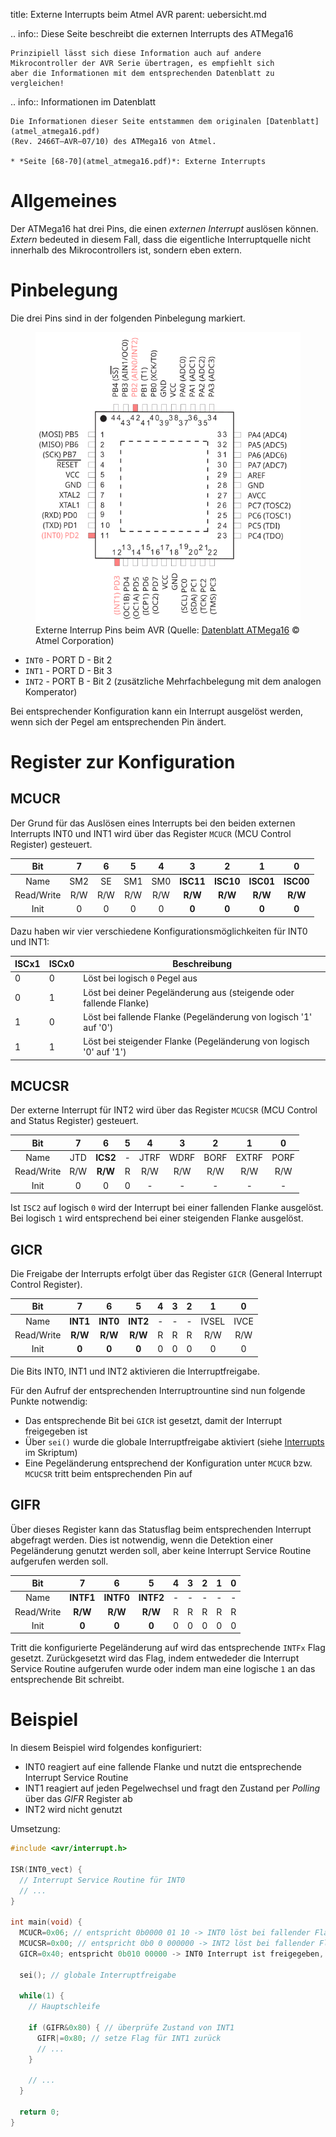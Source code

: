 title: Externe Interrupts beim Atmel AVR
parent: uebersicht.md

.. info:: Diese Seite beschreibt die externen Interrupts des ATMega16

    Prinzipiell lässt sich diese Information auch auf andere Mikrocontroller der AVR Serie übertragen, es empfiehlt sich
    aber die Informationen mit dem entsprechenden Datenblatt zu vergleichen!

.. info:: Informationen im Datenblatt

    Die Informationen dieser Seite entstammen dem originalen [Datenblatt](atmel_atmega16.pdf)
    (Rev. 2466T–AVR–07/10) des ATMega16 von Atmel.

    * *Seite [68-70](atmel_atmega16.pdf)*: Externe Interrupts

# Allgemeines

Der ATMega16 hat drei Pins, die einen *externen Interrupt* auslösen können. *Extern* bedeuted in diesem Fall, dass die
eigentliche Interruptquelle nicht innerhalb des Mikrocontrollers ist, sondern eben extern.

# Pinbelegung
Die drei Pins sind in der folgenden Pinbelegung markiert.
<figure><img src="avr_ext_interrupt_pins.svg"><figcaption>Externe Interrup Pins beim AVR (Quelle: <a href="http://www.atmel.com/images/doc2466.pdf">Datenblatt ATMega16</a> &copy; Atmel Corporation)</figcaption></figure>

* `INT0` - PORT D - Bit 2
* `INT1` - PORT D - Bit 3
* `INT2` - PORT B - Bit 2 (zusätzliche Mehrfachbelegung mit dem analogen Komperator)

Bei entsprechender Konfiguration kann ein Interrupt ausgelöst werden, wenn sich der Pegel am entsprechenden Pin ändert.

# Register zur Konfiguration
## MCUCR
Der Grund für das Auslösen eines Interrupts bei den beiden externen Interrupts INT0 und INT1 wird über das Register `MCUCR` (MCU Control Register) gesteuert.

Bit|7|6|5|4|**3**|**2**|**1**|**0**
:---:|:---:|:---:|:---:|:---:|:---:|:---:|:---:|:---:
Name|SM2|SE|SM1|SM0|**ISC11**|**ISC10**|**ISC01**|**ISC00**
Read/Write|R/W|R/W|R/W|R/W|**R/W**|**R/W**|**R/W**|**R/W**
Init|0|0|0|0|**0**|**0**|**0**|**0**

Dazu haben wir vier verschiedene Konfigurationsmöglichkeiten für INT0 und INT1:

ISCx1 | ISCx0 | Beschreibung
-|-|-
0|0|Löst bei logisch `0` Pegel aus
0|1|Löst bei deiner Pegeländerung aus (steigende oder fallende Flanke)
1|0|Löst bei fallende Flanke (Pegeländerung von logisch '1' auf '0')
1|1|Löst bei steigender Flanke (Pegeländerung von logisch '0' auf '1')

## MCUCSR
Der externe Interrupt für INT2 wird über das Register `MCUCSR` (MCU Control and Status Register) gesteuert.

Bit|7|**6**|5|4|3|2|1|0
:---:|:---:|:---:|:---:|:---:|:---:|:---:|:---:|:---:
Name|JTD|**ICS2**|-|JTRF|WDRF|BORF|EXTRF|PORF
Read/Write|R/W|**R/W**|R|R/W|R/W|R/W|R/W|R/W
Init|0|0|0|-|-|-|-|-

Ist `ISC2` auf logisch `0` wird der Interrupt bei einer fallenden Flanke ausgelöst. Bei logisch `1` wird entsprechend
bei einer steigenden Flanke ausgelöst.

## GICR
Die Freigabe der Interrupts erfolgt über das Register `GICR` (General Interrupt Control Register).

Bit|**7**|**6**|**5**|4|3|2|1|0
:---:|:---:|:---:|:---:|:---:|:---:|:---:|:---:|:---:
Name|**INT1**|**INT0**|**INT2**|-|-|-|IVSEL|IVCE
Read/Write|**R/W**|**R/W**|**R/W**|R|R|R|R/W|R/W
Init|**0**|**0**|**0**|0|0|0|0|0

Die Bits INT0, INT1 und INT2 aktivieren die Interruptfreigabe.

Für den Aufruf der entsprechenden Interruptrountine sind nun folgende Punkte notwendig:

* Das entsprechende Bit bei `GICR` ist gesetzt, damit der Interrupt freigegeben ist
* Über `sei()` wurde die globale Interruptfreigabe aktiviert (siehe [Interrupts](avr_interrupts.html) im Skriptum)
* Eine Pegeländerung entsprechend der Konfiguration unter `MCUCR` bzw. `MCUCSR` tritt beim entsprechenden Pin auf

## GIFR
Über dieses Register kann das Statusflag beim entsprechenden Interrupt abgefragt werden. Dies ist notwendig, wenn die
Detektion einer Pegeländerung genutzt werden soll, aber keine Interrupt Service Routine aufgerufen werden soll.

Bit|**7**|**6**|**5**|4|3|2|1|0
:---:|:---:|:---:|:---:|:---:|:---:|:---:|:---:|:---:
Name|**INTF1**|**INTF0**|**INTF2**|-|-|-|-|-
Read/Write|**R/W**|**R/W**|**R/W**|R|R|R|R|R
Init|**0**|**0**|**0**|0|0|0|0|0

Tritt die konfigurierte Pegeländerung auf wird das entsprechende `INTFx` Flag gesetzt. Zurückgesetzt wird das Flag,
indem entwededer die Interrupt Service Routine aufgerufen wurde oder indem man eine logische `1` an das entsprechende
Bit schreibt.

# Beispiel
In diesem Beispiel wird folgendes konfiguriert:

* INT0 reagiert auf eine fallende Flanke und nutzt die entsprechende Interrupt Service Routine
* INT1 reagiert auf jeden Pegelwechsel und fragt den Zustand per *Polling* über das *GIFR* Register ab
* INT2 wird nicht genutzt

Umsetzung:

```c
#include <avr/interrupt.h>

ISR(INT0_vect) {
  // Interrupt Service Routine für INT0
  // ...
}

int main(void) {
  MCUCR=0x06; // entspricht 0b0000 01 10 -> INT0 löst bei fallender Flanke aus, INT1 bei jedem Pegelwechsel
  MCUCSR=0x00; // entspricht 0b0 0 000000 -> INT2 löst bei fallender Flanke aus (wird aber nicht genutzt)
  GICR=0x40; entspricht 0b010 00000 -> INT0 Interrupt ist freigegeben, INT1 und INT2 nicht

  sei(); // globale Interruptfreigabe

  while(1) {
    // Hauptschleife

    if (GIFR&0x80) { // überprüfe Zustand von INT1
      GIFR|=0x80; // setze Flag für INT1 zurück
      // ...
    }

    // ...
  }

  return 0;
}
```